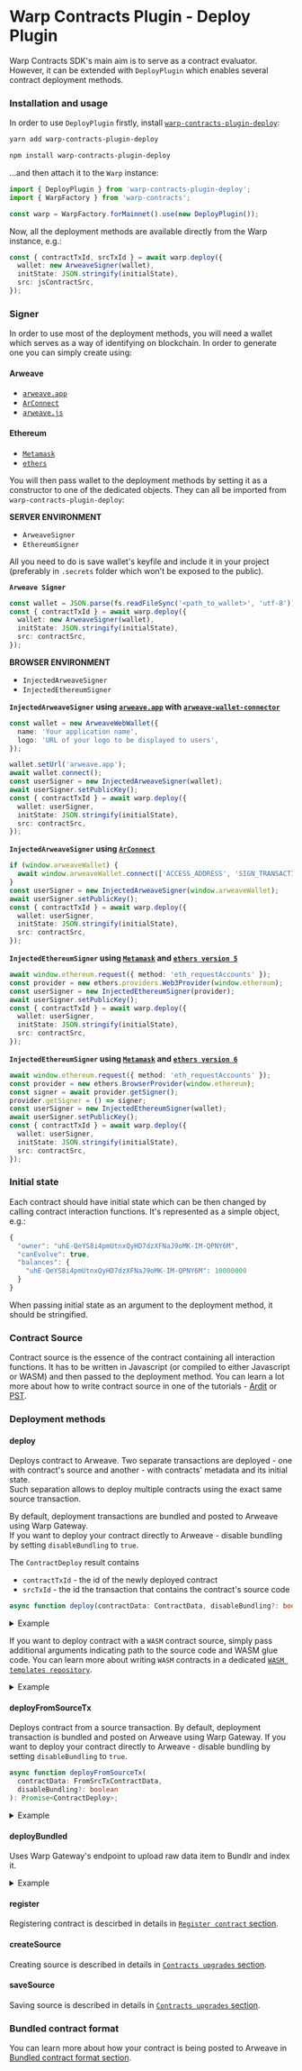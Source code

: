 # Warp Contracts Plugin - Deploy Plugin

Warp Contracts SDK's main aim is to serve as a contract evaluator. However, it can be extended with `DeployPlugin` which enables several contract deployment methods.

### Installation and usage

In order to use `DeployPlugin` firstly, install [`warp-contracts-plugin-deploy`](https://www.npmjs.com/package/warp-contracts-plugin-deploy):

```sh
yarn add warp-contracts-plugin-deploy

npm install warp-contracts-plugin-deploy
```

...and then attach it to the `Warp` instance:

```ts
import { DeployPlugin } from 'warp-contracts-plugin-deploy';
import { WarpFactory } from 'warp-contracts';

const warp = WarpFactory.forMainnet().use(new DeployPlugin());
```

Now, all the deployment methods are available directly from the Warp instance, e.g.:

```ts
const { contractTxId, srcTxId } = await warp.deploy({
  wallet: new ArweaveSigner(wallet),
  initState: JSON.stringify(initialState),
  src: jsContractSrc,
});
```

### Signer

In order to use most of the deployment methods, you will need a wallet which serves as a way of identifying on blockchain. In order to generate one you can simply create using:

#### Arweave

- [`arweave.app`](https://arweave.app/welcome)
- [`ArConnect`](https://www.arconnect.io)
- [`arweave.js`](https://github.com/ArweaveTeam/arweave-js)

#### Ethereum

- [`Metamask`](https://metamask.io)
- [`ethers`](https://docs.ethers.org/v5)

You will then pass wallet to the deployment methods by setting it as a constructor to one of the dedicated objects. They can all be imported from `warp-contracts-plugin-deploy`:

**SERVER ENVIRONMENT**

- `ArweaveSigner`
- `EthereumSigner`

All you need to do is save wallet's keyfile and include it in your project (preferably in `.secrets` folder which won't be exposed to the public).

**`Arweave Signer`**

```typescript
const wallet = JSON.parse(fs.readFileSync('<path_to_wallet>', 'utf-8'));
const { contractTxId } = await warp.deploy({
  wallet: new ArweaveSigner(wallet),
  initState: JSON.stringify(initialState),
  src: contractSrc,
});
```

**BROWSER ENVIRONMENT**

- `InjectedArweaveSigner`
- `InjectedEthereumSigner`

**`InjectedArweaveSigner` using [`arweave.app`](https://arweave.app) with [`arweave-wallet-connector`](https://github.com/jfbeats/ArweaveWalletConnector)**

```typescript
const wallet = new ArweaveWebWallet({
  name: 'Your application name',
  logo: 'URL of your logo to be displayed to users',
});

wallet.setUrl('arweave.app');
await wallet.connect();
const userSigner = new InjectedArweaveSigner(wallet);
await userSigner.setPublicKey();
const { contractTxId } = await warp.deploy({
  wallet: userSigner,
  initState: JSON.stringify(initialState),
  src: contractSrc,
});
```

**`InjectedArweaveSigner` using [`ArConnect`](https://www.arconnect.io/)**

```typescript
if (window.arweaveWallet) {
  await window.arweaveWallet.connect(['ACCESS_ADDRESS', 'SIGN_TRANSACTION', 'ACCESS_PUBLIC_KEY', 'SIGNATURE']);
}
const userSigner = new InjectedArweaveSigner(window.arweaveWallet);
await userSigner.setPublicKey();
const { contractTxId } = await warp.deploy({
  wallet: userSigner,
  initState: JSON.stringify(initialState),
  src: contractSrc,
});
```

**`InjectedEthereumSigner` using [`Metamask`](https://metamask.io/) and [`ethers version 5`](https://docs.ethers.org/v5/)**

```typescript
await window.ethereum.request({ method: 'eth_requestAccounts' });
const provider = new ethers.providers.Web3Provider(window.ethereum);
const userSigner = new InjectedEthereumSigner(provider);
await userSigner.setPublicKey();
const { contractTxId } = await warp.deploy({
  wallet: userSigner,
  initState: JSON.stringify(initialState),
  src: contractSrc,
});
```

**`InjectedEthereumSigner` using [`Metamask`](https://metamask.io/) and [`ethers version 6`](https://docs.ethers.org/v6/)**

```typescript
await window.ethereum.request({ method: 'eth_requestAccounts' });
const provider = new ethers.BrowserProvider(window.ethereum);
const signer = await provider.getSigner();
provider.getSigner = () => signer;
const userSigner = new InjectedEthereumSigner(wallet);
await userSigner.setPublicKey();
const { contractTxId } = await warp.deploy({
  wallet: userSigner,
  initState: JSON.stringify(initialState),
  src: contractSrc,
});
```

### Initial state

Each contract should have initial state which can be then changed by calling contract interaction functions. It's represented as a simple object, e.g.:

```ts
{
  "owner": "uhE-QeYS8i4pmUtnxQyHD7dzXFNaJ9oMK-IM-QPNY6M",
  "canEvolve": true,
  "balances": {
    "uhE-QeYS8i4pmUtnxQyHD7dzXFNaJ9oMK-IM-QPNY6M": 10000000
  }
}
```

When passing initial state as an argument to the deployment method, it should be stringified.

### Contract Source

Contract source is the essence of the contract containing all interaction functions. It has to be written in Javascript (or compiled to either Javascript or WASM) and then passed to the deployment method. You can learn a lot more about how to write contract source in one of the tutorials - [Ardit](/tutorials/ardit/introduction/intro) or [PST](../../../../tutorials/pst/introduction/intro).

### Deployment methods

#### deploy

Deploys contract to Arweave.
Two separate transactions are deployed - one with contract's source and another - with contracts' metadata and its initial state.  
Such separation allows to deploy multiple contracts using the exact same source transaction.

By default, deployment transactions are bundled and posted to Arweave using Warp Gateway.  
If you want to deploy your contract directly to Arweave - disable bundling by setting `disableBundling` to `true`.

The `ContractDeploy` result contains

- `contractTxId` - the id of the newly deployed contract
- `srcTxId` - the id the transaction that contains the contract's source code

```typescript
async function deploy(contractData: ContractData, disableBundling?: boolean): Promise<ContractDeploy>;
```

<details>
  <summary>Example</summary>

```typescript
const initialState = {};
const wallet = JSON.parse(fs.readFileSync('<path_to_wallet>', 'utf-8'));
const contractSrc = fs.readFileSync(path.join('<path_to_your_contract.js>'), 'utf8');

const { contractTxId, srcTxId } = await warp.deploy({
  wallet: new ArweaveSigner(wallet), // usually your Arweave wallet
  initState: JSON.stringify(initialState), // remember to stringify the initial state object
  src: contractSrc,
});
```

</details>

If you want to deploy contract with a `WASM` contract source, simply pass additional arguments indicating path to the source code and WASM glue code. You can learn more about writing `WASM` contracts in a dedicated [`WASM templates repository`](https://github.com/warp-contracts/warp-wasm-templates).

<details>
  <summary>Example</summary>

```typescript
const initialState = {};
const contractSrc = fs.readFileSync(path.join('<path_to_your_contract.wasm>'));

const { contractTxId, srcTxId } = await warp.deploy({
  wallet: new ArweaveSigner(wallet), // usually your Arweave wallet
  initState: JSON.stringify(initialState), // remember to stringify the initial state object
  src: contractSrc,
  wasmSrcCodeDir: path.join(__dirname, '<path_to_the_source_code>'),
  wasmGlueCode: path.join(__dirname, '<path_to_the_wasm_glue_code.js>'),
});
```

</details>

#### deployFromSourceTx

Deploys contract from a source transaction. By default, deployment transaction is bundled and posted on Arweave using Warp Gateway.
If you want to deploy your contract directly to Arweave - disable bundling by setting `disableBundling` to `true`.

```typescript
async function deployFromSourceTx(
  contractData: FromSrcTxContractData,
  disableBundling?: boolean
): Promise<ContractDeploy>;
```

<details>
  <summary>Example</summary>

```typescript
const { contractTxId, srcTxId } = await warp.deployFromSourceTx({
  wallet,
  initState: initialState,
  srcTxId: 'SRC_TX_ID',
});
```

</details>

#### deployBundled

Uses Warp Gateway's endpoint to upload raw data item to Bundlr and index it.

<details>
  <summary>Example</summary>

```typescript
const { contractTxId } = await warp.deployBundled(rawDataItem);
```

</details>

#### register

Registering contract is descirbed in details in [`Register contract` section](/docs/sdk/advanced/register-contract).

#### createSource

Creating source is described in details in [`Contracts upgrades` section](/docs/sdk/basic/evolve#create-new-contract-source-transaction).

#### saveSource

Saving source is described in details in [`Contracts upgrades` section](/docs/sdk/basic/evolve#save-new-contract-source).

### Bundled contract format

You can learn more about how your contract is being posted to Arweave in [Bundled contract format section](/docs/sdk/advanced/bundled-contract).
